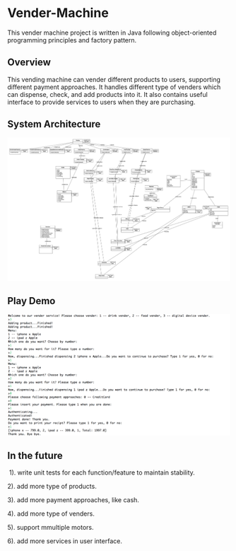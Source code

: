# Vender-Machine

This vender machine project is written in Java following object-oriented programming principles and factory pattern.

## Overview

  This vending machine can vender different products to users, supporting different payment approaches. It handles different    type of venders which can dispense, check, and add products into it. It also contains useful interface to provide services to users when they are purchasing.
  
  
## System Architecture

![System Architecture](https://github.com/XinYao1992/Vender-Machine/blob/master/system_architecture.png)



## Play Demo

![Demo](https://github.com/XinYao1992/Vender-Machine/blob/master/result.png)


## In the future

  1). write unit tests for each function/feature to maintain stability.
  
  2). add more type of products.
  
  3). add more payment approaches, like cash.
  
  4). add more type of venders.
  
  5). support mmultiple motors.
  
  6). add more services in user interface.
